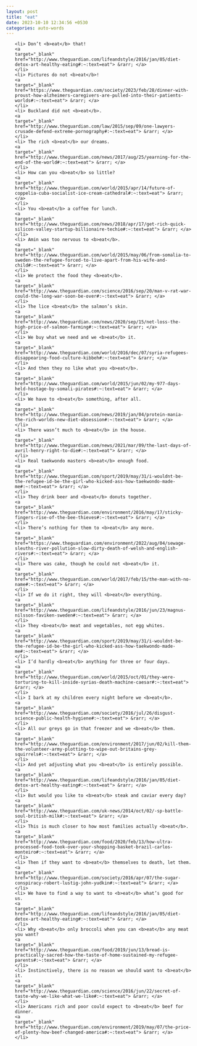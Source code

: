 ```yaml
---
layout: post
title: "eat"
date: 2023-10-10 12:34:56 +0530
categories: auto-words
---
```

<ol>

    <li> Don’t <b>eat</b> that!
    <a 
    target="_blank" 
    href="http://www.theguardian.com/lifeandstyle/2016/jan/05/diet-detox-art-healthy-eating#:~:text=eat"> &rarr; </a>
    </li>
    <li> Pictures do not <b>eat</b>!
    <a 
    target="_blank" 
    href="https://www.theguardian.com/society/2023/feb/28/dinner-with-proust-how-alzheimers-caregivers-are-pulled-into-their-patients-worlds#:~:text=eat"> &rarr; </a>
    </li>
    <li> Buckland did not <b>eat</b>.
    <a 
    target="_blank" 
    href="http://www.theguardian.com/law/2015/sep/09/one-lawyers-crusade-defend-extreme-pornography#:~:text=eat"> &rarr; </a>
    </li>
    <li> The rich <b>eat</b> our dreams.
    <a 
    target="_blank" 
    href="http://www.theguardian.com/news/2017/aug/25/yearning-for-the-end-of-the-world#:~:text=eat"> &rarr; </a>
    </li>
    <li> How can you <b>eat</b> so little?
    <a 
    target="_blank" 
    href="http://www.theguardian.com/world/2015/apr/14/future-of-coppelia-cuba-socialist-ice-cream-cathedral#:~:text=eat"> &rarr; </a>
    </li>
    <li> You <b>eat</b> a coffee for lunch.
    <a 
    target="_blank" 
    href="http://www.theguardian.com/news/2018/apr/17/get-rich-quick-silicon-valley-startup-billionaire-techie#:~:text=eat"> &rarr; </a>
    </li>
    <li> Amin was too nervous to <b>eat</b>.
    <a 
    target="_blank" 
    href="http://www.theguardian.com/world/2015/may/06/from-somalia-to-sweden-the-refugee-forced-to-live-apart-from-his-wife-and-child#:~:text=eat"> &rarr; </a>
    </li>
    <li> We protect the food they <b>eat</b>.
    <a 
    target="_blank" 
    href="http://www.theguardian.com/science/2016/sep/20/man-v-rat-war-could-the-long-war-soon-be-over#:~:text=eat"> &rarr; </a>
    </li>
    <li> The lice <b>eat</b> the salmon’s skin.
    <a 
    target="_blank" 
    href="http://www.theguardian.com/news/2020/sep/15/net-loss-the-high-price-of-salmon-farming#:~:text=eat"> &rarr; </a>
    </li>
    <li> We buy what we need and we <b>eat</b> it.
    <a 
    target="_blank" 
    href="http://www.theguardian.com/world/2016/dec/07/syria-refugees-disappearing-food-culture-kibbeh#:~:text=eat"> &rarr; </a>
    </li>
    <li> And then they no like what you <b>eat</b>.
    <a 
    target="_blank" 
    href="http://www.theguardian.com/world/2015/jun/02/my-977-days-held-hostage-by-somali-pirates#:~:text=eat"> &rarr; </a>
    </li>
    <li> We have to <b>eat</b> something, after all.
    <a 
    target="_blank" 
    href="http://www.theguardian.com/news/2019/jan/04/protein-mania-the-rich-worlds-new-diet-obsession#:~:text=eat"> &rarr; </a>
    </li>
    <li> There wasn’t much to <b>eat</b> in the house.
    <a 
    target="_blank" 
    href="http://www.theguardian.com/news/2021/mar/09/the-last-days-of-avril-henry-right-to-die#:~:text=eat"> &rarr; </a>
    </li>
    <li> Real taekwondo masters <b>eat</b> enough food.
    <a 
    target="_blank" 
    href="http://www.theguardian.com/sport/2019/may/31/i-wouldnt-be-the-refugee-id-be-the-girl-who-kicked-ass-how-taekwondo-made-me#:~:text=eat"> &rarr; </a>
    </li>
    <li> They drink beer and <b>eat</b> donuts together.
    <a 
    target="_blank" 
    href="http://www.theguardian.com/environment/2016/may/17/sticky-fingers-rise-of-the-bee-thieves#:~:text=eat"> &rarr; </a>
    </li>
    <li> There’s nothing for them to <b>eat</b> any more.
    <a 
    target="_blank" 
    href="https://www.theguardian.com/environment/2022/aug/04/sewage-sleuths-river-pollution-slow-dirty-death-of-welsh-and-english-rivers#:~:text=eat"> &rarr; </a>
    </li>
    <li> There was cake, though he could not <b>eat</b> it.
    <a 
    target="_blank" 
    href="http://www.theguardian.com/world/2017/feb/15/the-man-with-no-name#:~:text=eat"> &rarr; </a>
    </li>
    <li> If we do it right, they will <b>eat</b> everything.
    <a 
    target="_blank" 
    href="http://www.theguardian.com/lifeandstyle/2016/jun/23/magnus-nilsson-faviken-sweden#:~:text=eat"> &rarr; </a>
    </li>
    <li> They <b>eat</b> meat and vegetables, not egg whites.
    <a 
    target="_blank" 
    href="http://www.theguardian.com/sport/2019/may/31/i-wouldnt-be-the-refugee-id-be-the-girl-who-kicked-ass-how-taekwondo-made-me#:~:text=eat"> &rarr; </a>
    </li>
    <li> I’d hardly <b>eat</b> anything for three or four days.
    <a 
    target="_blank" 
    href="http://www.theguardian.com/world/2015/oct/01/they-were-torturing-to-kill-inside-syrias-death-machine-caesar#:~:text=eat"> &rarr; </a>
    </li>
    <li> I bark at my children every night before we <b>eat</b>.
    <a 
    target="_blank" 
    href="http://www.theguardian.com/society/2016/jul/26/disgust-science-public-health-hygiene#:~:text=eat"> &rarr; </a>
    </li>
    <li> All our greys go in that freezer and we <b>eat</b> them.
    <a 
    target="_blank" 
    href="http://www.theguardian.com/environment/2017/jun/02/kill-them-the-volunteer-army-plotting-to-wipe-out-britains-grey-squirrels#:~:text=eat"> &rarr; </a>
    </li>
    <li> And yet adjusting what you <b>eat</b> is entirely possible.
    <a 
    target="_blank" 
    href="http://www.theguardian.com/lifeandstyle/2016/jan/05/diet-detox-art-healthy-eating#:~:text=eat"> &rarr; </a>
    </li>
    <li> But would you like to <b>eat</b> steak and caviar every day?
    <a 
    target="_blank" 
    href="http://www.theguardian.com/uk-news/2014/oct/02/-sp-battle-soul-british-milk#:~:text=eat"> &rarr; </a>
    </li>
    <li> This is much closer to how most families actually <b>eat</b>.
    <a 
    target="_blank" 
    href="http://www.theguardian.com/food/2020/feb/13/how-ultra-processed-food-took-over-your-shopping-basket-brazil-carlos-monteiro#:~:text=eat"> &rarr; </a>
    </li>
    <li> Then if they want to <b>eat</b> themselves to death, let them.
    <a 
    target="_blank" 
    href="http://www.theguardian.com/society/2016/apr/07/the-sugar-conspiracy-robert-lustig-john-yudkin#:~:text=eat"> &rarr; </a>
    </li>
    <li> We have to find a way to want to <b>eat</b> what’s good for us.
    <a 
    target="_blank" 
    href="http://www.theguardian.com/lifeandstyle/2016/jan/05/diet-detox-art-healthy-eating#:~:text=eat"> &rarr; </a>
    </li>
    <li> Why <b>eat</b> only broccoli when you can <b>eat</b> any meat you want?
    <a 
    target="_blank" 
    href="http://www.theguardian.com/food/2019/jun/13/bread-is-practically-sacred-how-the-taste-of-home-sustained-my-refugee-parents#:~:text=eat"> &rarr; </a>
    </li>
    <li> Instinctively, there is no reason we should want to <b>eat</b> it.
    <a 
    target="_blank" 
    href="http://www.theguardian.com/science/2016/jun/22/secret-of-taste-why-we-like-what-we-like#:~:text=eat"> &rarr; </a>
    </li>
    <li> Americans rich and poor could expect to <b>eat</b> beef for dinner.
    <a 
    target="_blank" 
    href="http://www.theguardian.com/environment/2019/may/07/the-price-of-plenty-how-beef-changed-america#:~:text=eat"> &rarr; </a>
    </li>